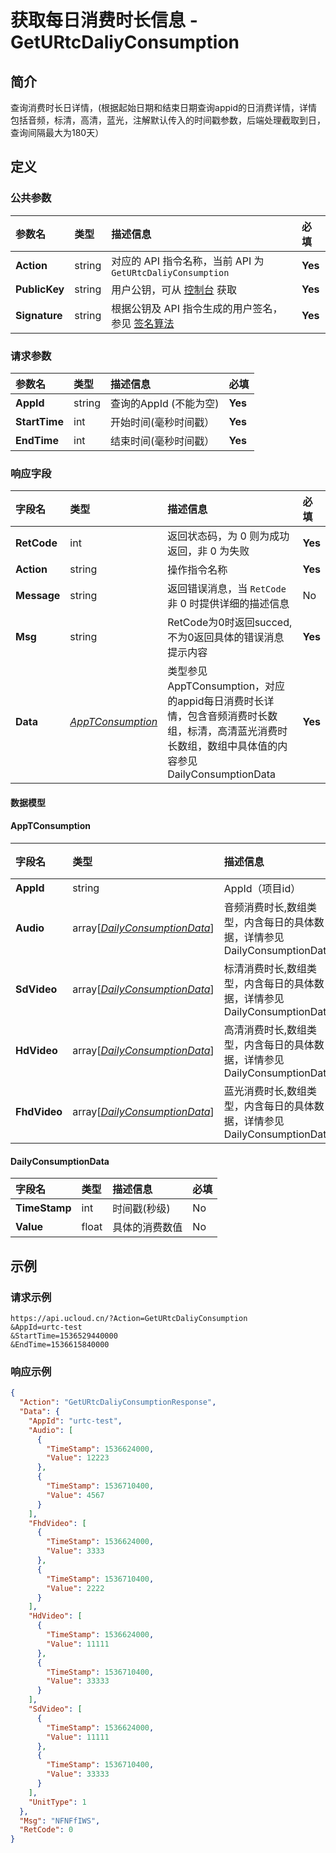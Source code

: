 # 获取每日消费时长信息 - GetURtcDaliyConsumption

## 简介

查询消费时长日详情，(根据起始日期和结束日期查询appid的日消费详情，详情包括音频，标清，高清，蓝光，注解默认传入的时间戳参数，后端处理截取到日，查询间隔最大为180天）








## 定义

### 公共参数

| 参数名 | 类型 | 描述信息 | 必填 |
|:---|:---|:---|:---|
| **Action**     | string  | 对应的 API 指令名称，当前 API 为 `GetURtcDaliyConsumption`                        | **Yes** |
| **PublicKey**  | string  | 用户公钥，可从 [控制台](https://console.ucloud.cn/uapi/apikey) 获取                                             | **Yes** |
| **Signature**  | string  | 根据公钥及 API 指令生成的用户签名，参见 [签名算法](api/summary/signature.md)  | **Yes** |

### 请求参数

| 参数名 | 类型 | 描述信息 | 必填 |
|:---|:---|:---|:---|
| **AppId** | string | 查询的AppId (不能为空) |**Yes**|
| **StartTime** | int | 开始时间(毫秒时间戳） |**Yes**|
| **EndTime** | int | 结束时间(毫秒时间戳） |**Yes**|

### 响应字段

| 字段名 | 类型 | 描述信息 | 必填 |
|:---|:---|:---|:---|
| **RetCode** | int | 返回状态码，为 0 则为成功返回，非 0 为失败 |**Yes**|
| **Action** | string | 操作指令名称 |**Yes**|
| **Message** | string | 返回错误消息，当 `RetCode` 非 0 时提供详细的描述信息 |No|
| **Msg** | string | RetCode为0时返回succed,不为0返回具体的错误消息提示内容 |**Yes**|
| **Data** | [*AppTConsumption*](#AppTConsumption) | 类型参见AppTConsumption，对应的appid每日消费时长详情，包含音频消费时长数组，标清，高清蓝光消费时长数组，数组中具体值的内容参见DailyConsumptionData |**Yes**|

#### 数据模型


#### AppTConsumption

| 字段名 | 类型 | 描述信息 | 必填 |
|:---|:---|:---|:---|
| **AppId** | string | AppId（项目id） |No|
| **Audio** | array[[*DailyConsumptionData*](#DailyConsumptionData)] | 音频消费时长,数组类型，内含每日的具体数据，详情参见DailyConsumptionData  |No|
| **SdVideo** | array[[*DailyConsumptionData*](#DailyConsumptionData)] | 标清消费时长,数组类型，内含每日的具体数据，详情参见DailyConsumptionData  |No|
| **HdVideo** | array[[*DailyConsumptionData*](#DailyConsumptionData)] | 高清消费时长,数组类型，内含每日的具体数据，详情参见DailyConsumptionData  |No|
| **FhdVideo** | array[[*DailyConsumptionData*](#DailyConsumptionData)] | 蓝光消费时长,数组类型，内含每日的具体数据，详情参见DailyConsumptionData  |No|

#### DailyConsumptionData

| 字段名 | 类型 | 描述信息 | 必填 |
|:---|:---|:---|:---|
| **TimeStamp** | int | 时间戳(秒级) |No|
| **Value** | float | 具体的消费数值 |No|

## 示例

### 请求示例
    
```
https://api.ucloud.cn/?Action=GetURtcDaliyConsumption
&AppId=urtc-test
&StartTime=1536529440000
&EndTime=1536615840000
```

### 响应示例
    
```json
{
  "Action": "GetURtcDaliyConsumptionResponse",
  "Data": {
    "AppId": "urtc-test",
    "Audio": [
      {
        "TimeStamp": 1536624000,
        "Value": 12223
      },
      {
        "TimeStamp": 1536710400,
        "Value": 4567
      }
    ],
    "FhdVideo": [
      {
        "TimeStamp": 1536624000,
        "Value": 3333
      },
      {
        "TimeStamp": 1536710400,
        "Value": 2222
      }
    ],
    "HdVideo": [
      {
        "TimeStamp": 1536624000,
        "Value": 11111
      },
      {
        "TimeStamp": 1536710400,
        "Value": 33333
      }
    ],
    "SdVideo": [
      {
        "TimeStamp": 1536624000,
        "Value": 11111
      },
      {
        "TimeStamp": 1536710400,
        "Value": 33333
      }
    ],
    "UnitType": 1
  },
  "Msg": "NFNFfIWS",
  "RetCode": 0
}
```





